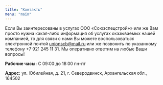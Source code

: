 ```yaml
---
title: "Контакты"
menu: "main"
---
```


Если Вы заинтересованы в услугах ООО «Союзспецстрой»» или же Вам просто нужна какая-либо информация об услугах оказываемых нашей компанией, то для связи с нами Вы можете воспользоваться электронной почтой [unionscb@mail.ru](mailto:unionscb@mail.ru) или же позвонить по указанному телефону +7 921 245 11 31. Мы оперативно ответим на любые Ваши вопросы!

**Рабочие часы:** С 09:00 до 18:00 пн-пт

**Адрес:** ул. Юбилейная, д. 21, г. Северодвинск, Архангельская обл., 164502

